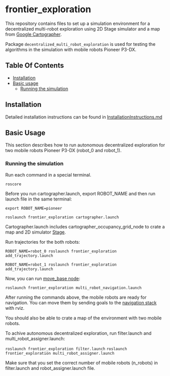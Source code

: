 # frontier_exploration

This repository contains files to set up a simulation environment for a decentralized multi-robot exploration using 2D Stage simulator and a map from [Google Cartographer](https://github.com/googlecartographer). 

Package ```decentralized_multi_robot_exploration``` is used for testing the algorithms in the simulation with mobile robots Pioneer P3-DX. 

## Table Of Contents

- [Installation](#Installation)
- [Basic usage](#BasicUsage)
  * [Running the simulation](#Running)

## <a name="Installation"></a> Installation
Detailed installation instructions can be found in [InstallationInstructions.md](https://github.com/AnaBatinovic/decentralised_multi_robot_exploration/blob/master/InstallationInstructions.md)

## <a name="BasicUsage"></a> Basic Usage
This section describes how to run autonomous decentralized exploration for two mobile robots Pioneer P3-DX (robot_0 and robot_1).

### <a name="Running"></a> Running the simulation
Run each command in a special terminal.

```roscore```

Before you run cartographer.launch, export ROBOT_NAME and then run launch file in the same terminal:

```export ROBOT_NAME=pioneer```

```roslaunch frontier_exploration cartographer.launch```

Cartographer.launch includes cartographer_occupancy_grid_node to crate a map and  2D simulator [Stage](http://wiki.ros.org/stage).

Run trajectories for the both robots:

```ROBOT_NAME=robot_0 roslaunch frontier_exploration add_trajectory.launch ```

```ROBOT_NAME=robot_1 roslaunch frontier_exploration add_trajectory.launch ```


Now, you can run [move_base node](http://wiki.ros.org/move_base):

```roslaunch frontier_exploration multi_robot_navigation.launch```

After running the commands above, the mobile robots are ready for navigation. You can move them by sending goals to the  [navigation stack](http://wiki.ros.org/navigation/Tutorials/Using%20rviz%20with%20the%20Navigation%20Stack) with rviz.

You should also be able to crate a map of the environment with two mobile robots. 

To achive autonomous decentralized exploration, run filter.launch and multi_robot_assigner.launch:

```roslaunch frontier_exploration filter.launch```
```roslaunch frontier_exploration multi_robot_assigner.launch```

Make sure that you set the correct number of mobile robots (n_robots) in filter.launch and robot_assigner.launch file.

